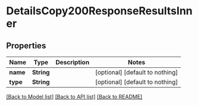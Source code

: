 # DetailsCopy200ResponseResultsInner


## Properties
Name | Type | Description | Notes
------------ | ------------- | ------------- | -------------
**name** | **String** |  | [optional] [default to nothing]
**type** | **String** |  | [optional] [default to nothing]


[[Back to Model list]](../README.md#models) [[Back to API list]](../README.md#api-endpoints) [[Back to README]](../README.md)


